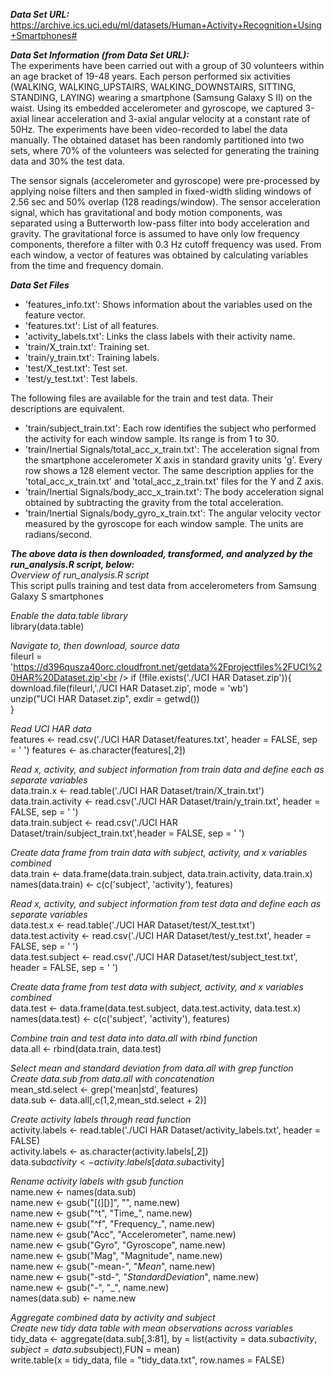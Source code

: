 
**_Data Set URL:_**<br />
https://archive.ics.uci.edu/ml/datasets/Human+Activity+Recognition+Using+Smartphones#

**_Data Set Information (from Data Set URL):_**<br />
The experiments have been carried out with a group of 30 volunteers within an age bracket of 19-48 years. Each person performed six activities (WALKING, WALKING_UPSTAIRS, WALKING_DOWNSTAIRS, SITTING, STANDING, LAYING) wearing a smartphone (Samsung Galaxy S II) on the waist. Using its embedded accelerometer and gyroscope, we captured 3-axial linear acceleration and 3-axial angular velocity at a constant rate of 50Hz. The experiments have been video-recorded to label the data manually. The obtained dataset has been randomly partitioned into two sets, where 70% of the volunteers was selected for generating the training data and 30% the test data.

The sensor signals (accelerometer and gyroscope) were pre-processed by applying noise filters and then sampled in fixed-width sliding windows of 2.56 sec and 50% overlap (128 readings/window). The sensor acceleration signal, which has gravitational and body motion components, was separated using a Butterworth low-pass filter into body acceleration and gravity. The gravitational force is assumed to have only low frequency components, therefore a filter with 0.3 Hz cutoff frequency was used. From each window, a vector of features was obtained by calculating variables from the time and frequency domain.

**_Data Set Files_**<br />
- 'features_info.txt': Shows information about the variables used on the feature vector.<br />
- 'features.txt': List of all features.<br />
- 'activity_labels.txt': Links the class labels with their activity name.<br />
- 'train/X_train.txt': Training set.<br />
- 'train/y_train.txt': Training labels.<br />
- 'test/X_test.txt': Test set.<br />
- 'test/y_test.txt': Test labels.<br />

The following files are available for the train and test data. Their descriptions are equivalent. 

- 'train/subject_train.txt': Each row identifies the subject who performed the activity for each window sample. Its range is from 1 to 30.<br /> 
- 'train/Inertial Signals/total_acc_x_train.txt': The acceleration signal from the smartphone accelerometer X axis in standard gravity units 'g'. Every row shows a 128 element vector. The same description applies for the 'total_acc_x_train.txt' and 'total_acc_z_train.txt' files for the Y and Z axis. <br />
- 'train/Inertial Signals/body_acc_x_train.txt': The body acceleration signal obtained by subtracting the gravity from the total acceleration.<br />
- 'train/Inertial Signals/body_gyro_x_train.txt': The angular velocity vector measured by the gyroscope for each window sample. The units are radians/second.<br />

**_The above data is then downloaded, transformed, and analyzed by the run_analysis.R script, below:_**<br />
*Overview of run_analysis.R script*<br />
This script pulls training and test data from accelerometers from Samsung Galaxy S smartphones

*Enable the data.table library*<br />
library(data.table)

*Navigate to, then download, source data*<br />
fileurl = 'https://d396qusza40orc.cloudfront.net/getdata%2Fprojectfiles%2FUCI%20HAR%20Dataset.zip'<br />
if (!file.exists('./UCI HAR Dataset.zip')){<br />
  download.file(fileurl,'./UCI HAR Dataset.zip', mode = 'wb')<br />
  unzip("UCI HAR Dataset.zip", exdir = getwd())<br />
}<br />

*Read UCI HAR data*<br />
features <- read.csv('./UCI HAR Dataset/features.txt', header = FALSE, sep = ' ')
features <- as.character(features[,2])

*Read x, activity, and subject information from train data and define each as separate variables*<br />
data.train.x <- read.table('./UCI HAR Dataset/train/X_train.txt')<br />
data.train.activity <- read.csv('./UCI HAR Dataset/train/y_train.txt', header = FALSE, sep = ' ')<br />
data.train.subject <- read.csv('./UCI HAR Dataset/train/subject_train.txt',header = FALSE, sep = ' ')<br />

*Create data frame from train data with subject, activity, and x variables combined*<br />
data.train <-  data.frame(data.train.subject, data.train.activity, data.train.x)<br />
names(data.train) <- c(c('subject', 'activity'), features)<br />

*Read x, activity, and subject information from test data and define each as separate variables*<br />
data.test.x <- read.table('./UCI HAR Dataset/test/X_test.txt')<br />
data.test.activity <- read.csv('./UCI HAR Dataset/test/y_test.txt', header = FALSE, sep = ' ')<br />
data.test.subject <- read.csv('./UCI HAR Dataset/test/subject_test.txt', header = FALSE, sep = ' ')<br />

*Create data frame from test data with subject, activity, and x variables combined*<br />
data.test <-  data.frame(data.test.subject, data.test.activity, data.test.x)<br />
names(data.test) <- c(c('subject', 'activity'), features)<br />

*Combine train and test data into data.all with rbind function*<br />
data.all <- rbind(data.train, data.test)<br />

*Select mean and standard deviation from data.all with grep function*<br />
*Create data.sub from data.all with concatenation*<br />
mean_std.select <- grep('mean|std', features)<br />
data.sub <- data.all[,c(1,2,mean_std.select + 2)]<br />

*Create activity labels through read function*<br />
activity.labels <- read.table('./UCI HAR Dataset/activity_labels.txt', header = FALSE)<br />
activity.labels <- as.character(activity.labels[,2])<br />
data.sub$activity <- activity.labels[data.sub$activity]<br />

*Rename activity labels with gsub function*<br />
name.new <- names(data.sub)<br />
name.new <- gsub("[(][)]", "", name.new)<br />
name.new <- gsub("^t", "Time_", name.new)<br />
name.new <- gsub("^f", "Frequency_", name.new)<br />
name.new <- gsub("Acc", "Accelerometer", name.new)<br />
name.new <- gsub("Gyro", "Gyroscope", name.new)<br />
name.new <- gsub("Mag", "Magnitude", name.new)<br />
name.new <- gsub("-mean-", "_Mean_", name.new)<br />
name.new <- gsub("-std-", "_StandardDeviation_", name.new)<br />
name.new <- gsub("-", "_", name.new)<br />
names(data.sub) <- name.new<br />

*Aggregate combined data by activity and subject*<br />
*Create new tidy data table with mean observations across variables*<br />
tidy_data <- aggregate(data.sub[,3:81], by = list(activity = data.sub$activity, subject = data.sub$subject),FUN = mean)<br />
write.table(x = tidy_data, file = "tidy_data.txt", row.names = FALSE)<br />
